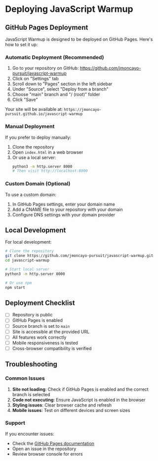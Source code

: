 # Deploying JavaScript Warmup

## GitHub Pages Deployment

JavaScript Warmup is designed to be deployed on GitHub Pages. Here's how to set it up:

### Automatic Deployment (Recommended)

1. Go to your repository on GitHub: https://github.com/jmoncayo-pursuit/javascript-warmup
2. Click on "Settings" tab
3. Scroll down to "Pages" section in the left sidebar
4. Under "Source", select "Deploy from a branch"
5. Choose "main" branch and "/ (root)" folder
6. Click "Save"

Your site will be available at: `https://jmoncayo-pursuit.github.io/javascript-warmup`

### Manual Deployment

If you prefer to deploy manually:

1. Clone the repository
2. Open `index.html` in a web browser
3. Or use a local server:
   ```bash
   python3 -m http.server 8000
   # Then visit http://localhost:8000
   ```

### Custom Domain (Optional)

To use a custom domain:

1. In GitHub Pages settings, enter your domain name
2. Add a CNAME file to your repository with your domain
3. Configure DNS settings with your domain provider

## Local Development

For local development:

```bash
# Clone the repository
git clone https://github.com/jmoncayo-pursuit/javascript-warmup.git
cd javascript-warmup

# Start local server
python3 -m http.server 8000

# Or use npm
npm start
```

## Deployment Checklist

- [ ] Repository is public
- [ ] GitHub Pages is enabled
- [ ] Source branch is set to `main`
- [ ] Site is accessible at the provided URL
- [ ] All features work correctly
- [ ] Mobile responsiveness is tested
- [ ] Cross-browser compatibility is verified

## Troubleshooting

### Common Issues

1. **Site not loading**: Check if GitHub Pages is enabled and the correct branch is selected
2. **Code not executing**: Ensure JavaScript is enabled in the browser
3. **Styling issues**: Clear browser cache and refresh
4. **Mobile issues**: Test on different devices and screen sizes

### Support

If you encounter issues:

- Check the [GitHub Pages documentation](https://docs.github.com/en/pages)
- Open an issue in the repository
- Review browser console for errors
